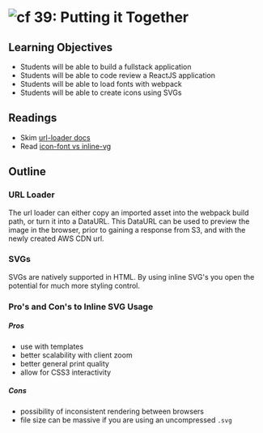 ![cf](http://i.imgur.com/7v5ASc8.png) 39: Putting it Together
===

## Learning Objectives
* Students will be able to build a fullstack application
* Students will be able to code review a ReactJS application
* Students will be able to load fonts with webpack
* Students will be able to create icons using SVGs

## Readings
* Skim [url-loader docs](https://webpack.js.org/loaders/url-loader/)
* Read [icon-font vs inline-vg](https://css-tricks.com/icon-fonts-vs-svg/)

## Outline

### URL Loader
The url loader can either copy an imported asset into the webpack build path, or turn it into a DataURL. This DataURL can be used to preview the image in the browser, prior to gaining a response from S3, and with the newly created AWS CDN url.

### SVGs
SVGs are natively supported in HTML. By using inline SVG's you open the potential for much more styling control.

### Pro's and Con's to Inline SVG Usage

##### Pros
* use with templates
* better scalability with client zoom
* better general print quality
* allow for CSS3 interactivity

##### Cons
* possibility of inconsistent rendering between browsers
* file size can be massive if you are using an uncompressed `.svg`
